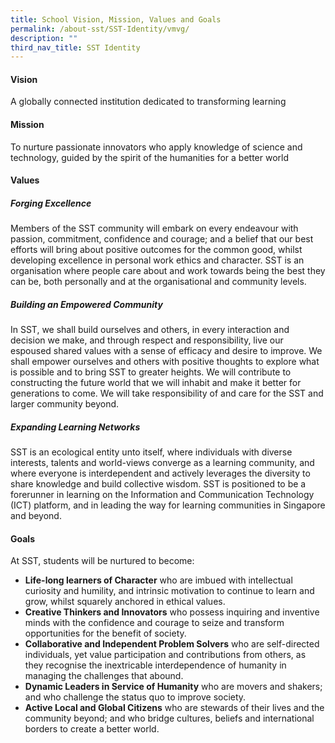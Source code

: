 ```yaml
---
title: School Vision, Mission, Values and Goals
permalink: /about-sst/SST-Identity/vmvg/
description: ""
third_nav_title: SST Identity
---
```

#### Vision

A globally connected institution dedicated to transforming learning


#### Mission

To nurture passionate innovators who apply knowledge of science and technology, guided by the spirit of the humanities for a better world


#### Values
##### Forging Excellence

Members of the SST community will embark on every endeavour with passion, commitment, confidence and courage; and a belief that our best efforts will bring about positive outcomes for the common good, whilst developing excellence in personal work ethics and character. SST is an organisation where people care about and work towards being the best they can be, both personally and at the organisational and community levels.

##### Building an Empowered Community

In SST, we shall build ourselves and others, in every interaction and decision we make, and through respect and responsibility, live our espoused shared values with a sense of efficacy and desire to improve. We shall empower ourselves and others with positive thoughts to explore what is possible and to bring SST to greater heights. We will contribute to constructing the future world that we will inhabit and make it better for generations to come. We will take responsibility of and care for the SST and larger community beyond.

##### Expanding Learning Networks

SST is an ecological entity unto itself, where individuals with diverse interests, talents and world-views converge as a learning community, and where everyone is interdependent and actively leverages the diversity to share knowledge and build collective wisdom. SST is positioned to be a forerunner in learning on the Information and Communication Technology (ICT) platform, and in leading the way for learning communities in Singapore and beyond.


#### Goals

At SST, students will be nurtured to become:

*   **Life-long learners of Character** who are imbued with intellectual curiosity and humility, and intrinsic motivation to continue to learn and grow, whilst squarely anchored in ethical values.
*   **Creative Thinkers and Innovators** who possess inquiring and inventive minds with the confidence and courage to seize and transform opportunities for the benefit of society.
*   **Collaborative and Independent Problem Solvers** who are self-directed individuals, yet value participation and contributions from others, as they recognise the inextricable interdependence of humanity in managing the challenges that abound.
*   **Dynamic Leaders in Service of Humanity** who are movers and shakers; and who challenge the status quo to improve society.
*   **Active Local and Global Citizens** who are stewards of their lives and the community beyond; and who bridge cultures, beliefs and international borders to create a better world.